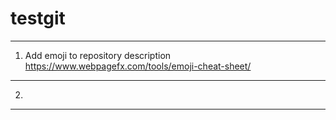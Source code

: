 # testgit
---
1. Add emoji to repository description
https://www.webpagefx.com/tools/emoji-cheat-sheet/
---
2.
---


